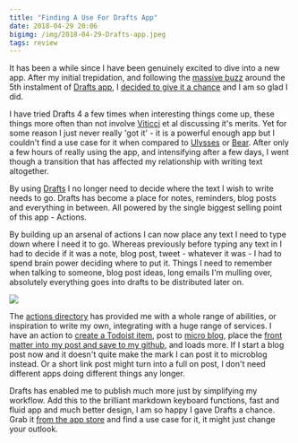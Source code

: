 ```yaml
---
title: "Finding A Use For Drafts App"
date: 2018-04-29 20:06
bigimg: /img/2018-04-29-Drafts-app.jpeg
tags: review
---
```

It has been a while since I have been genuinely excited to dive into a new app. After my initial trepidation, and following the [massive buzz](https://www.macstories.net/reviews/drafts-5-the-macstories-review/) around the 5th instalment of [Drafts app](https://itunes.apple.com/gb/app/drafts-5-capture-act/id1236254471?mt=8&at=1000ltj4), I [decided to give it a chance](https://gr36.micro.blog/2018/04/21/drafts-updatei-must.html) and I am so glad I did.

I have tried Drafts 4 a few times when interesting things come up, these things more often than not involve [Viticci](https://twitter.com/viticci) et al discussing it's merits. Yet for some reason I just never really 'got it' - it is a powerful enough app but I couldn't find a use case for it when compared to [Ulysses](https://gr36.com/2017-08-02-bear-and-ulysses/) or [Bear](https://gr36.com/2017-01-19-bear-app-review/). After only a few hours of really using the app, and intensifying after a few days, I went though a transition that has affected my relationship with writing text altogether.

By using [Drafts](https://itunes.apple.com/gb/app/drafts-5-capture-act/id1236254471?mt=8&at=1000ltj4) I no longer need to decide where the text I wish to write needs to go. Drafts has become a place for notes, reminders, blog posts and everything in between. All powered by the single biggest selling point of this app - Actions.

By building up an arsenal of actions I can now place any text I need to type down where I need it to go. Whereas previously before typing any text in I had to decide if it was a note, blog post, tweet - whatever it was - I had to spend brain power deciding where to put it. Things I need to remember when talking to someone, blog post ideas, long emails I'm mulling over, absolutely everything goes into drafts to be distributed later on.

![](https://gr36.com/img/2018-04-29-Drafts-screenshots.png)

The [actions directory](http://actions.getdrafts.com/) has provided me with a whole range of abilities, or inspiration to write my own, integrating with a huge range of services. I have an action to [create a Todoist item](http://actions.getdrafts.com/a/1EN), post to [micro blog](http://actions.getdrafts.com/a/1Dj), place the [front matter into my post and save to my github](http://actions.getdrafts.com/a/1GO), and loads more. If I start a blog post now and it doesn't quite make the mark I can post it to microblog instead. Or a short link post might turn into a full on post, I don't need different apps doing different things any longer.

Drafts has enabled me to publish much more just by simplifying my workflow. Add this to the brilliant markdown keyboard functions, fast and fluid app and much better design, I am so happy I gave Drafts a chance. Grab it [from the app store](https://itunes.apple.com/gb/app/drafts-5-capture-act/id1236254471?mt=8&at=1000ltj4) and find a use case for it, it might just change your outlook.
